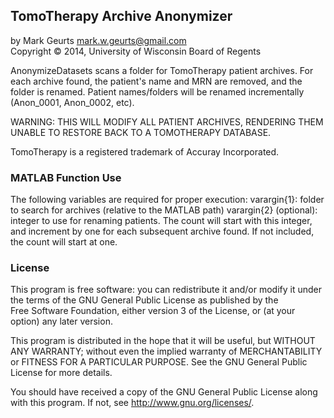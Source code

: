 ## TomoTherapy Archive Anonymizer

by Mark Geurts <mark.w.geurts@gmail.com>
<br>Copyright &copy; 2014, University of Wisconsin Board of Regents

AnonymizeDatasets scans a folder for TomoTherapy patient archives. For each archive found, the patient's name and MRN are removed, and the folder is renamed.  Patient names/folders will be renamed incrementally (Anon_0001, Anon_0002, etc).

WARNING: THIS WILL MODIFY ALL PATIENT ARCHIVES, RENDERING THEM UNABLE TO RESTORE BACK TO A TOMOTHERAPY DATABASE.

TomoTherapy is a registered trademark of Accuray Incorporated.

### MATLAB Function Use

The following variables are required for proper execution: 
  varargin{1}: folder to search for archives (relative to the MATLAB
      path)
  varargin{2} (optional): integer to use for renaming patients.  The 
      count will start with this integer, and increment by one for each
      subsequent archive found.  If not included, the count will start at
      one.

### License

This program is free software: you can redistribute it and/or modify it 
under the terms of the GNU General Public License as published by the  
Free Software Foundation, either version 3 of the License, or (at your 
option) any later version.

This program is distributed in the hope that it will be useful, but 
WITHOUT ANY WARRANTY; without even the implied warranty of 
MERCHANTABILITY or FITNESS FOR A PARTICULAR PURPOSE. See the GNU General 
Public License for more details.

You should have received a copy of the GNU General Public License along 
with this program. If not, see http://www.gnu.org/licenses/.
